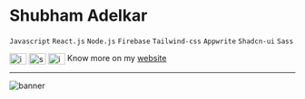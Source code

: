 
<h1>Shubham Adelkar</h1>

`Javascript` `React.js` `Node.js` `Firebase` 
`Tailwind-css` `Appwrite` `Shadcn-ui` `Sass`
<p align="left">
<a href="https://twitter.com/imbachhu" target="blank"><img align="center" src="https://raw.githubusercontent.com/rahuldkjain/github-profile-readme-generator/master/src/images/icons/Social/twitter.svg" alt="imbachhu" height="20" width="30"/></a>
<a href="https://linkedin.com/in/shubham-adelkar" target="blank"><img align="center" src="https://raw.githubusercontent.com/rahuldkjain/github-profile-readme-generator/master/src/images/icons/Social/linked-in-alt.svg" alt="shubham-adelkar" height="20" width="30" /></a>
<a href="https://instagram.com/imbachhu" target="blank"><img align="center" src="https://raw.githubusercontent.com/rahuldkjain/github-profile-readme-generator/master/src/images/icons/Social/instagram.svg" alt="imbachhu" height="20" width="30" /></a> Know more on my <a href="https://my-portfolio-pot4.onrender.com/" target="_blank">website</a></p>
<hr>

![banner](https://github.com/ShubhamAdelkar/ShubhamAdelkar/assets/117031893/0d977dd1-111e-4e61-8323-209746a88f0a)
